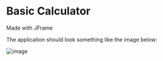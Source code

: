 <h1>Basic Calculator</h1>
<p>Made with JFrame</p>


The application should look something like the image below:

![image](https://user-images.githubusercontent.com/123865026/232212735-651d974c-d737-49c9-bd11-6bbc244cbdb4.png)
